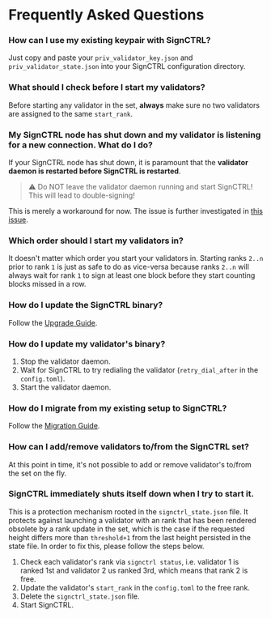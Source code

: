 # Frequently Asked Questions

### How can I use my existing keypair with SignCTRL?

Just copy and paste your `priv_validator_key.json` and `priv_validator_state.json` into your SignCTRL configuration directory.

### What should I check before I start my validators?

Before starting any validator in the set, **always** make sure no two validators are assigned to the same `start_rank`.

### My SignCTRL node has shut down and my validator is listening for a new connection. What do I do?

If your SignCTRL node has shut down, it is paramount that the **validator daemon is restarted before SignCTRL is restarted**.

> :warning: Do NOT leave the validator daemon running and start SignCTRL! This will lead to double-signing!

This is merely a workaround for now. The issue is further investigated in [this issue](https://github.com/BlockscapeNetwork/signctrl/issues/24).

### Which order should I start my validators in?

It doesn't matter which order you start your validators in. Starting ranks `2..n` prior to rank `1` is just as safe to do as vice-versa because ranks `2..n` will always wait for rank `1` to sign at least one block before they start counting blocks missed in a row.

### How do I update the SignCTRL binary?

Follow the [Upgrade Guide](../guides/upgrade.md).

### How do I update my validator's binary?

1) Stop the validator daemon.
2) Wait for SignCTRL to try redialing the validator (`retry_dial_after` in the `config.toml`).
3) Start the validator daemon.

### How do I migrate from my existing setup to SignCTRL?

Follow the [Migration Guide](../guides/migrate.md).

### How can I add/remove validators to/from the SignCTRL set?

At this point in time, it's not possible to add or remove validator's to/from the set on the fly.

### SignCTRL immediately shuts itself down when I try to start it.

This is a protection mechanism rooted in the `signctrl_state.json` file. It protects against launching a validator with an rank that has been rendered obsolete by a rank update in the set, which is the case if the requested height differs more than `threshold+1` from the last height persisted in the state file. In order to fix this, please follow the steps below.

1) Check each validator's rank via `signctrl status`, i.e. validator 1 is ranked 1st and validator 2 us ranked 3rd, which means that rank 2 is free.
2) Update the validator's `start_rank` in the `config.toml` to the free rank.
3) Delete the `signctrl_state.json` file.
4) Start SignCTRL.
